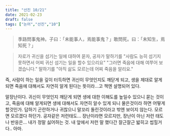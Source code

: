 ```yaml
---
title: "선진 10/21"
date: 2021-02-23
draft: false
tags: ["논어","선진","10"]
---
```


> 季路問事鬼神。子曰：「未能事人，焉能事鬼？」敢問死。曰：「未知生，焉知死？」

> 자로가 귀신을 섬기는 일에 대하여 묻자, 공자가 말하기를 "사람도 능히 섬기지 못하면서 어찌 귀신 섬기는 일을 할수 있으리요" "그러면 죽음에 대해 여쭈어 보겠습니다." 말하기를 "아직 삶도 모르는데 어찌 죽음을 알리요."

즉, 사람이 하는 일을 깊이 터득하면 귀신이 무엇인지도 깨닫게 되고, 생을 제대로 알게 되면 죽음에 대해서도 자연히 알게 된다는 뜻이라...고 책엔 설명되어 있다.

말장난이다. 귀신이 무엇인지 깨닫게 되면 생에 대한 이해도를 높일수 있으니 묻는 것이고, 죽음에 대해 알게되면 생에 대해서도 자연히 알수 있게 되니 물은것이라 하면 어떻게 할것인가. 답하기 곤란하거나 귀찮으니 말꼬리 돌린것이라고 밖엔 보이지 않는다. 모르면 모르겠다 하던가. 공자같은 저런태도... 장난이라면 모르지만, 장난이 아닌 저런 태도나 반응은... 내가 정말 싫어하는 것. 내 앞에서 저런 말 했다간 잘근잘근 밟히고 씹힐거다.. 아마.
